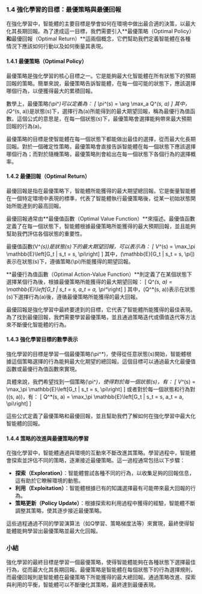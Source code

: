 ### 1.4 強化學習的目標：最優策略與最優回報

在強化學習中，智能體的主要目標是學會如何在環境中做出最合適的決策，以最大化其長期回報。為了達成這一目標，我們需要引入**最優策略（Optimal Policy）**和**最優回報（Optimal Return）**這兩個概念，它們幫助我們定義智能體在各種情況下應該如何行動以及如何衡量其表現。

#### 1.4.1 最優策略（Optimal Policy）

最優策略是強化學習的核心目標之一。它是能夠最大化智能體在所有狀態下的預期回報的策略。簡單來說，最優策略告訴智能體，在每一個可能的狀態下，應該選擇哪個行為，以便獲得最大的累積回報。

數學上，最優策略\(\pi^*\)可以定義為：
\[
\pi^*(s) = \arg \max_a Q^*(s, a)
\]
其中，\(Q^*(s, a)\)是狀態\(s\)下，選擇行為\(a\)所能得到的最大期望回報，稱為最優行為值函數。這個公式的意思是，在每一個狀態\(s\)下，最優策略會選擇能夠帶來最大預期回報的行為\(a\)。

最優策略的目標是使智能體在每一個狀態下都能做出最佳的選擇，從而最大化長期回報。對於一個確定性策略，最優策略會直接告訴智能體在每一個狀態下應該選擇哪個行為；而對於隨機策略，最優策略則會給出在每一個狀態下各個行為的選擇概率。

#### 1.4.2 最優回報（Optimal Return）

最優回報是指在最優策略下，智能體所能獲得的最大期望總回報。它是衡量智能體在一個特定環境中表現的標準，代表了智能體執行最優策略後，從某一初始狀態開始所能達到的最高回報。

最優回報通常由**最優值函數（Optimal Value Function）**來描述。最優值函數定義了在每一個狀態下，智能體根據最優策略所能獲得的最大預期回報，並且能夠幫助我們評估各個狀態的重要性。

最優值函數\(V^*(s)\)是狀態\(s\)下的最大期望回報，可以表示為：
\[
V^*(s) = \max_\pi \mathbb{E}\left[G_t | s_t = s, \pi\right]
\]
其中，\(\mathbb{E}[G_t | s_t = s, \pi]\)表示在狀態\(s\)下，遵循策略\(\pi\)所能獲得的期望回報。

**最優行為值函數（Optimal Action-Value Function）**則定義了在某個狀態下選擇某個行為後，根據最優策略所能獲得的最大期望回報：
\[
Q^*(s, a) = \mathbb{E}\left[G_t | s_t = s, a_t = a, \pi^*\right]
\]
其中，\(Q^*(s, a)\)表示在狀態\(s\)下選擇行為\(a\)後，遵循最優策略所能獲得的最大回報。

最優回報是強化學習中最終要達到的目標，它代表了智能體所能獲得的最佳表現。為了找到最優回報，我們需要學習最優策略，並且通過策略迭代或價值迭代等方法來不斷優化智能體的行為。

#### 1.4.3 強化學習目標的數學表示

強化學習的目標是學習一個最優策略\(\pi^*\)，使得從任意狀態\(s\)開始，智能體根據這個策略選擇的行為能夠最大化期望的總回報。這個目標可以通過最大化最優值函數或最優行為值函數來實現。

具體來說，我們希望找到一個策略\(\pi^*\)，使得對於每一個狀態\(s\)，有：
\[
V^*(s) = \max_\pi \mathbb{E}\left[G_t | s_t = s, \pi\right]
\]
或者對於每一個狀態和行為對\((s, a)\)，有：
\[
Q^*(s, a) = \max_\pi \mathbb{E}\left[G_t | s_t = s, a_t = a, \pi\right]
\]

這些公式定義了最優策略和最優回報，並且幫助我們了解如何在強化學習中最大化智能體的回報。

#### 1.4.4 策略的改進與最優策略的學習

在強化學習中，智能體通過與環境的互動來不斷改進其策略。學習過程中，智能體會探索並評估不同的策略，逐漸接近最優策略。這一過程通常包括以下步驟：
- **探索（Exploration）**：智能體嘗試各種不同的行為，以收集足夠的回報信息，這有助於它瞭解環境的動態。
- **利用（Exploitation）**：智能體根據已有的知識選擇最有可能帶來最大回報的行為。
- **策略更新（Policy Update）**：根據探索和利用過程中獲得的經驗，智能體不斷調整其策略，使其逐步接近最優策略。

這些過程通過不同的學習演算法（如Q學習、策略梯度法等）來實現，最終使得智能體能夠學習出最優策略並最大化回報。

### 小結

強化學習的最終目標是學習一個最優策略，使得智能體能夠在各種狀態下選擇最佳行為，從而最大化其長期回報。最優策略是智能體在每個狀態下的行為選擇規則，而最優回報則是智能體在最優策略下所能獲得的最大總回報。通過策略改進、探索與利用的平衡，智能體可以不斷優化其策略，最終達到最優表現。